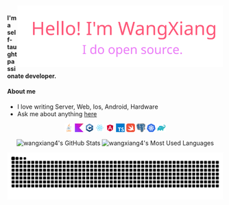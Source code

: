 
<a href="https://github.com/pulls?q=author:wangxiang4">
   <img alt="Hello, i'm WangXiang, i do open source." align="right" width="480px" src="./assets/gh-readme-header.svg" />
</a>

#### I'm a self-taught passionate developer.

#### About me
- I love writing Server, Web, Ios, Android, Hardware   
- Ask me about anything [here](https://github.com/wangxiang4/wangxiang4/issues)

<p align="center">
   <code><img height="20" alt="java" src="https://raw.githubusercontent.com/github/explore/5b3600551e122a3277c2c5368af2ad5725ffa9a1/topics/java/java.png"></code>
   <code><img height="20" alt="kotlin" src="https://raw.githubusercontent.com/github/explore/4479d2a2c854198cb00160f8593519c14dc3b905/topics/kotlin/kotlin.png"></code>
   <code><img height="20" alt="cpp" src="https://raw.githubusercontent.com/github/explore/180320cffc25f4ed1bbdfd33d4db3a66eeeeb358/topics/cpp/cpp.png"></code>
   <code><img height="20" alt="react" src="https://raw.githubusercontent.com/github/explore/80688e429a7d4ef2fca1e82350fe8e3517d3494d/topics/react/react.png"></code>
   <code><img height="20" alt="angular" src="https://raw.githubusercontent.com/github/explore/c700f6f5bb68a850405eef411cf878162ff34b59/topics/angular/angular.png"></code>
   <code><img height="20" alt="typescript" src="https://raw.githubusercontent.com/github/explore/80688e429a7d4ef2fca1e82350fe8e3517d3494d/topics/typescript/typescript.png"></code>
   <code><img height="20" alt="swift" src="https://raw.githubusercontent.com/github/explore/80688e429a7d4ef2fca1e82350fe8e3517d3494d/topics/swift/swift.png"></code>
   <code><img height="20" alt="postgresql" src="https://raw.githubusercontent.com/github/explore/80688e429a7d4ef2fca1e82350fe8e3517d3494d/topics/postgresql/postgresql.png"></code>
   <code><img height="20" alt="kubernetes" src="https://raw.githubusercontent.com/github/explore/01ea2a586e5da744792d0ccfce2f68b861f29301/topics/kubernetes/kubernetes.png"></code>
   <code><img height="20" alt="gradle" src="https://raw.githubusercontent.com/github/explore/59009b1589a883459c0ae19044e3e7e3ec0c4e0a/topics/gradle/gradle.png"></code>
</p>

[//]: # (https://github.com/anuraghazra/github-readme-stats)
<p align="center">
   <picture>
      <source
       srcset="https://github-readme-stats.vercel.app/api?username=wangxiang4&show_icons=false&include_all_commits=true&theme=buefy&hide_border=true&border_radius=6&rank_icon=github"
       media="(prefers-color-scheme: light)"
     />
     <source
       srcset="https://github-readme-stats.vercel.app/api?username=wangxiang4&show_icons=false&include_all_commits=true&theme=ambient_gradient&hide_border=true&border_radius=6&rank_icon=github"
       media="(prefers-color-scheme: dark), (prefers-color-scheme: no-preference)"
     />
     <img alt="wangxiang4's GitHub Stats" src="https://github-readme-stats.vercel.app/api?username=wangxiang4&show_icons=false&include_all_commits=true&theme=ambient_gradient&hide_border=true&border_radius=6&rank_icon=github" />
   </picture>
   <picture>
      <source
       srcset="https://github-readme-stats.vercel.app/api/top-langs/?username=wangxiang4&layout=compact&theme=buefy&hide_border=true&langs_count=8&size_weight=0.5&count_weight=0.5&card_width=320&line_height=28"
       media="(prefers-color-scheme: light)"
     />
     <source
       srcset="https://github-readme-stats.vercel.app/api/top-langs/?username=wangxiang4&layout=compact&theme=ambient_gradient&hide_border=true&langs_count=8&size_weight=0.5&count_weight=0.5&card_width=320&line_height=28"
       media="(prefers-color-scheme: dark), (prefers-color-scheme: no-preference)"
     />
     <img alt="wangxiang4's Most Used Languages" src="https://github-readme-stats.vercel.app/api/top-langs/?username=wangxiang4&layout=compact&theme=ambient_gradient&hide_border=true&langs_count=8&size_weight=0.5&count_weight=0.5&card_width=320&line_height=28" />
   </picture>
</p>

[//]: # (https://github.com/Platane/snk)
<p align="center">
   <picture>
     <source media="(prefers-color-scheme: dark)" srcset="https://raw.githubusercontent.com/wangxiang4/wangxiang4/output/github-contribution-grid-snake-dark.svg" />
     <source media="(prefers-color-scheme: light)" srcset="https://raw.githubusercontent.com/wangxiang4/wangxiang4/output/github-contribution-grid-snake.svg" />
     <img alt="wangxiang4's Github Snake Grid" src="https://raw.githubusercontent.com/wangxiang4/wangxiang4/output/github-contribution-grid-snake-dark.svg" />
   </picture>
</p>
